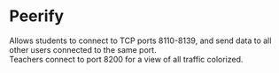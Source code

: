 # Peerify
Allows students to connect to TCP ports 8110-8139, and send data to all
other users connected to the same port.  
Teachers connect to port 8200 for a view of all traffic colorized.

